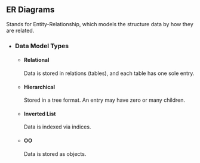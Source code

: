 ## ER Diagrams
Stands for Entity-Relationship, which models the structure data by how they are related.
- ### Data Model Types
	- #### Relational
	  Data is stored in relations (tables), and each table has one sole entry.
	- #### Hierarchical
	  Stored in a tree format. An entry may have zero or many children.
	- #### Inverted List
	  Data is indexed via indices.
	- #### OO
	  Data is stored as objects.